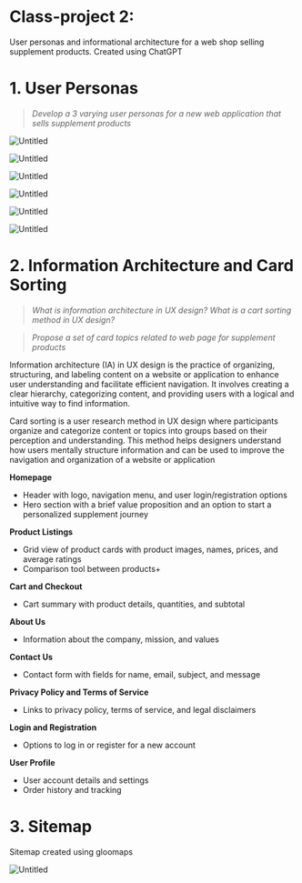 # Class-project 2:

User personas and informational architecture for a web shop selling supplement products. Created using ChatGPT

# 1. User Personas

> *Develop a 3 varying user personas for a new web application that sells supplement products*
> 

![Untitled](Class-project%202%20514a9d0a8af2453280875f33b918b4a7/Untitled.png)

![Untitled](Class-project%202%20514a9d0a8af2453280875f33b918b4a7/Untitled%201.png)

![Untitled](Class-project%202%20514a9d0a8af2453280875f33b918b4a7/Untitled%202.png)

![Untitled](Class-project%202%20514a9d0a8af2453280875f33b918b4a7/Untitled%203.png)

![Untitled](Class-project%202%20514a9d0a8af2453280875f33b918b4a7/Untitled%204.png)

![Untitled](Class-project%202%20514a9d0a8af2453280875f33b918b4a7/Untitled%205.png)

# 2. **Information Architecture and Card Sorting**

> *What is information architecture in UX design? What is a cart sorting method in UX design?*
> 

> *Propose a set of  card topics related to web page for supplement products*
> 

Information architecture (IA) in UX design is the practice of organizing, structuring, and labeling content on a website or application to enhance user understanding and facilitate efficient navigation. It involves creating a clear hierarchy, categorizing content, and providing users with a logical and intuitive way to find information.

Card sorting is a user research method in UX design where participants organize and categorize content or topics into groups based on their perception and understanding. This method helps designers understand how users mentally structure information and can be used to improve the navigation and organization of a website or application

**Homepage**

- Header with logo, navigation menu, and user login/registration options
- Hero section with a brief value proposition and an option to start a personalized supplement journey

**Product Listings**

- Grid view of product cards with product images, names, prices, and average ratings
- Comparison tool between products+

**Cart and Checkout**

- Cart summary with product details, quantities, and subtotal

**About Us**

- Information about the company, mission, and values

**Contact Us**

- Contact form with fields for name, email, subject, and message

**Privacy Policy and Terms of Service**

- Links to privacy policy, terms of service, and legal disclaimers

**Login and Registration**

- Options to log in or register for a new account

**User Profile**

- User account details and settings
- Order history and tracking

# 3. Sitemap

Sitemap created using gloomaps

![Untitled](Class-project%202%20514a9d0a8af2453280875f33b918b4a7/Untitled%206.png)